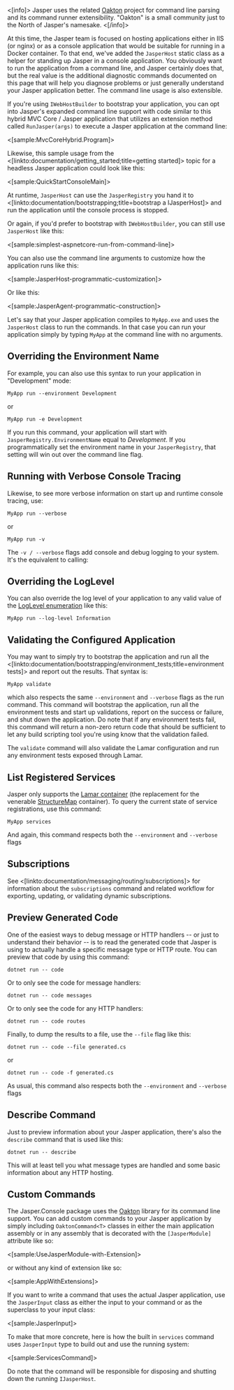 <!--title:Jasper in Console Applications-->

<[info]>
Jasper uses the related [Oakton](https://jasperfx.github.io/oakton) project for command line parsing and its command runner extensibility. "Oakton" is
a small community just to the North of Jasper's namesake.
<[/info]>

At this time, the Jasper team is focused on hosting applications either in IIS (or nginx) or as a console application that would be suitable for
running in a Docker container. To that end, we've added the `JasperHost` static class as a helper for standing up Jasper in a console application. You obviously want to run the application from a command line, and Jasper certainly does that, but the real value is the additional diagnostic commands
documented on this page that will help you diagnose problems or just generally understand your Jasper application better. The command line usage is also extensible.

If you're using `IWebHostBuilder` to bootstrap your application, you can opt into Jasper's expanded command line support with code similar to this hybrid MVC Core / Jasper application that utilizes an extension method called `RunJasper(args)` to execute a Jasper application at the command line:

<[sample:MvcCoreHybrid.Program]>

Likewise, this sample usage from the <[linkto:documentation/getting_started;title=getting started]> topic for a headless Jasper application
 could look like this:

<[sample:QuickStartConsoleMain]>

At runtime, `JasperHost` can use the `JasperRegistry` you hand it to <[linkto:documentation/bootstrapping;title=bootstrap a IJasperHost]> and run the application until the console process is stopped.

Or again, if you'd prefer to bootstrap with `IWebHostBuilder`, you can still use `JasperHost` like this:

<[sample:simplest-aspnetcore-run-from-command-line]>

You can also use the command line arguments to customize how the application runs like this:

<[sample:JasperHost-programmatic-customization]>

Or like this:

<[sample:JasperAgent-programmatic-construction]>

Let's say that your Jasper application compiles to `MyApp.exe` and uses the `JasperHost` class
to run the commands. In that case you can run your application simply by typing `MyApp` at the
command line with no arguments.

## Overriding the Environment Name

For example, you can also use this syntax to run your application in "Development" mode:

```
MyApp run --environment Development
```

or 

```
MyApp run -e Development
```

If you run this command, your application will start with `JasperRegistry.EnvironmentName` equal to _Development_. If you programmatically set the environment name in your `JasperRegistry`, that
setting will win out over the command line flag.

## Running with Verbose Console Tracing

Likewise, to see more verbose information on start up and runtime console tracing, use:

```
MyApp run --verbose
```

or 

```
MyApp run -v
```

The `-v / --verbose` flags add console and debug logging to your system. It's the equivalent to calling:

## Overriding the LogLevel

You can also override the log level of your application to any valid value of the [LogLevel enumeration](https://docs.microsoft.com/en-us/dotnet/api/microsoft.extensions.logging.loglevel?view=aspnetcore-2.0) like this:

```
MyApp run --log-level Information
```


## Validating the Configured Application

You may want to simply try to bootstrap the application and run all the <[linkto:documentation/bootstrapping/environment_tests;title=environment tests]> and report out the results. That syntax is:

```
MyApp validate
```

which also respects the same `--environment` and `--verbose` flags as the run command. This command will bootstrap the application, run all the environment tests and start up validations, report on the success or failure, and shut down the application. Do note that if any environment tests fail, this command will return a non-zero return code that should be sufficient to let any
build scripting tool you're using know that the validation failed.

The `validate` command will also validate the Lamar configuration and run any environment tests exposed through Lamar.

## List Registered Services

Jasper only supports the [Lamar container](https://github.com/jasperfx/lamar) (the replacement for the venerable [StructureMap](http://structuremap.github.io) container). To query the current state of service registrations, use this command:

```
MyApp services
```

And again, this command respects both the `--environment` and `--verbose` flags

## Subscriptions

See <[linkto:documentation/messaging/routing/subscriptions]> for information about the `subscriptions` command and related workflow for exporting, updating, or validating dynamic
subscriptions.


## Preview Generated Code

One of the easiest ways to debug message or HTTP handlers -- or just to understand their behavior -- is to read the generated code
that Jasper is using to actually handle a specific message type or HTTP route. You can preview that code by using this command:

```
dotnet run -- code
```

Or to only see the code for message handlers:

```
dotnet run -- code messages
```

Or to only see the code for any HTTP handlers:

```
dotnet run -- code routes
```

Finally, to dump the results to a file, use the `--file` flag like this:

```
dotnet run -- code --file generated.cs
```

or 

```
dotnet run -- code -f generated.cs
```

As usual, this command also respects both the `--environment` and `--verbose` flags


## Describe Command

Just to preview information about your Jasper application, there's also the `describe` command that is used like this:

```
dotnet run -- describe
```

This will at least tell you what message types are handled and some basic information about any HTTP hosting.

## Custom Commands

The Jasper.Console package uses the [Oakton](http://jasperfx.github.io/oakton) library for its command line support. You can add custom commands to your Jasper application by simply including `OaktonCommand<T>` classes in either the main application assembly or in any assembly that is decorated with the `[JasperModule]` attribute like so:

<[sample:UseJasperModule-with-Extension]>

or without any kind of extension like so:

<[sample:AppWithExtensions]>

If you want to write a command that uses the actual Jasper application, use the `JasperInput` class as either the input to your
command or as the superclass to your input class:

<[sample:JasperInput]>

To make that more concrete, here is how the built in `services` command uses `JasperInput` type to build out and use the running system:

<[sample:ServicesCommand]>

Do note that the command will be responsible for disposing and shutting down the running `IJasperHost`.



